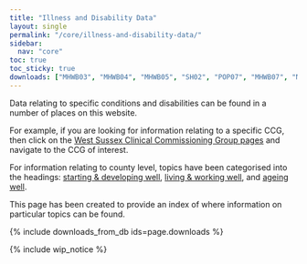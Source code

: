 ```yaml
---
title: "Illness and Disability Data"
layout: single
permalink: "/core/illness-and-disability-data/"
sidebar:
  nav: "core"
toc: true
toc_sticky: true
downloads: ["MHWB03", "MHWB04", "MHWB05", "SH02", "POP07", "MHWB07", "MHWB08", "POP11", "MHWB09", "PAWM02", "MHWB10", "NA28", "EY09", "NA01"]
---
```


Data relating to specific conditions and disabilities can be found in a number of places on this website.

For example, if you are looking for information relating to a specific CCG, then click on the [West Sussex Clinical Commissioning Group pages](/ccgs/) and navigate to the CCG of interest.

For information relating to county level, topics have been categorised into the headings: [starting & developing well](/starting-well/), [living & working well](/living-well/), and [ageing well](/ageing-well/).

This page has been created to provide an index of where information on particular topics can be found.

{% include downloads_from_db ids=page.downloads %}

{% include wip_notice %}
